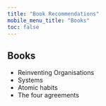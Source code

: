 ```yaml
---
title: "Book Recommendations"
mobile_menu_title: "Books"
toc: false
---
```


## Books

- Reinventing Organisations
- Systems
- Atomic habits
- The four agreements

